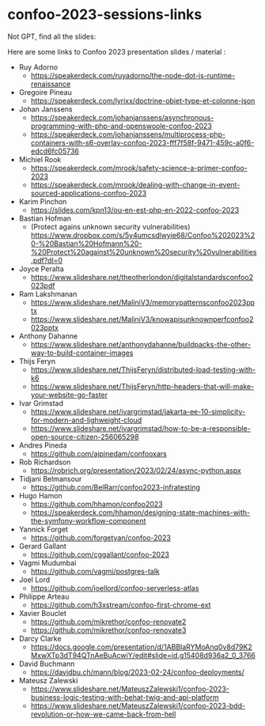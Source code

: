 # confoo-2023-sessions-links

Not GPT, find all the slides:

Here are some links to Confoo 2023 presentation slides / material :

* Ruy Adorno
   * https://speakerdeck.com/ruyadorno/the-node-dot-js-runtime-renaissance
*  Gregoire Pineau
   *  https://speakerdeck.com/lyrixx/doctrine-objet-type-et-colonne-json
*  Johan Janssens
   *  https://speakerdeck.com/johanjanssens/asynchronous-programming-with-php-and-openswoole-confoo-2023
   *  https://speakerdeck.com/johanjanssens/multiprocess-php-containers-with-s6-overlay-confoo-2023-fff7f58f-9471-459c-a0f6-edcd6fc05736
*  Michiel Rook 
   *  https://speakerdeck.com/mrook/safety-science-a-primer-confoo-2023
   *  https://speakerdeck.com/mrook/dealing-with-change-in-event-sourced-applications-confoo-2023
*  Karim Pinchon
   *  https://slides.com/kpn13/ou-en-est-php-en-2022-confoo-2023
*  Bastian Hofman
   * (Protect agains unknown security vulnerabilities) https://www.dropbox.com/s/5y4umcsdlwyie68/Confoo%202023%20-%20Bastian%20Hofmann%20-%20Protect%20against%20unknown%20security%20vulnerabilities.pdf?dl=0
*  Joyce Peralta
   *  https://www.slideshare.net/theotherlondon/digitalstandardsconfoo2023pdf
*  Ram Lakshmanan
   *  https://www.slideshare.net/MaliniV3/memorypatternsconfoo2023pptx
   *  https://www.slideshare.net/MaliniV3/knowapisunknownperfconfoo2023pptx
*  Anthony Dahanne
   *  https://www.slideshare.net/anthonydahanne/buildpacks-the-other-way-to-build-container-images
*  Thijs Feryn
   *  https://www.slideshare.net/ThijsFeryn/distributed-load-testing-with-k6
   *  https://www.slideshare.net/ThijsFeryn/http-headers-that-will-make-your-website-go-faster
*  Ivar Grimstad
   *  https://www.slideshare.net/ivargrimstad/jakarta-ee-10-simplicity-for-modern-and-lighweight-cloud
   *  https://www.slideshare.net/ivargrimstad/how-to-be-a-responsible-open-source-citizen-256065298
*  Andres Pineda
   *  https://github.com/ajpinedam/confooxars 
*  Rob Richardson
   *  https://robrich.org/presentation/2023/02/24/async-python.aspx
*  Tidjani Belmansour 
   * https://github.com/BelRarr/confoo2023-infratesting
*  Hugo Hamon
   *  https://github.com/hhamon/confoo2023
   *  https://speakerdeck.com/hhamon/designing-state-machines-with-the-symfony-workflow-component
*  Yannick Forget
   *  https://github.com/forgetyan/confoo-2023
*  Gerard Gallant
   *  https://github.com/cggallant/confoo-2023
*  Vagmi Mudumbai
   *  https://github.com/vagmi/postgres-talk
*  Joel Lord
   *  https://github.com/joellord/confoo-serverless-atlas
*  Philippe Arteau
   *  https://github.com/h3xstream/confoo-first-chrome-ext
*  Xavier Bouclet
   *  https://github.com/mikrethor/confoo-renovate2
   *  https://github.com/mikrethor/confoo-renovate3
*  Darcy Clarke
   *  https://docs.google.com/presentation/d/1ABBlaRYMoAnq0v8d79K2MxwXTp3dT94QTnAeBuAcwiY/edit#slide=id.g15408d936a2_0_3766
 * David Buchmann
   *  https://davidbu.ch/mann/blog/2023-02-24/confoo-deployments/
 *  Mateusz Zalewski
    *  https://www.slideshare.net/MateuszZalewski1/confoo-2023-business-logic-testing-with-behat-twig-and-api-platform
    *  https://www.slideshare.net/MateuszZalewski1/confoo-2023-bdd-revolution-or-how-we-came-back-from-hell
